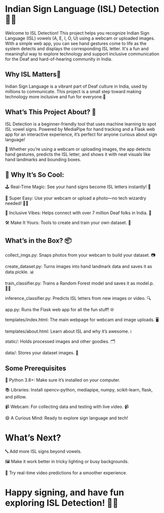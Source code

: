 # Indian Sign Language (ISL) Detection 🤟✨

Welcome to ISL Detection! 
This project helps you recognize Indian Sign Language (ISL) vowels (A, E, I, O, U) using a webcam or uploaded images. With a simple web app, you can see hand gestures come to life as the system detects and displays the corresponding ISL letter. 
It's a fun and meaningful way to explore technology and support inclusive communication for the Deaf and hard-of-hearing community in India.

## Why ISL Matters🚀
Indian Sign Language is a vibrant part of Deaf culture in India, used by millions to communicate. This project is a small step toward making technology more inclusive and fun for everyone.💖

## What’s This Project About? 🌟

ISL Detection is a beginner-friendly tool that uses machine learning to spot ISL vowel signs. Powered by MediaPipe for hand tracking and a Flask web app for an interactive experience, it’s perfect for anyone curious about sign language! 

📸 Whether you’re using a webcam or uploading images, the app detects hand gestures, predicts the ISL letter, and shows it with neat visuals like hand landmarks and bounding boxes. 

## 🎯 Why It’s So Cool:
🕹️ Real-Time Magic: See your hand signs become ISL letters instantly! 🚀

📱 Super Easy: Use your webcam or upload a photo—no tech wizardry needed! 🧙‍♂️

🤝 Inclusive Vibes: Helps connect with over 7 million Deaf folks in India. 💬

🛠️ Make It Yours: Tools to create and train your own dataset. 🧠

## What’s in the Box? 📦
collect_imgs.py: Snaps photos from your webcam to build your dataset. 📷

create_dataset.py: Turns images into hand landmark data and saves it as data.pickle. 📊

train_classifier.py: Trains a Random Forest model and saves it as model.p. 🧑‍💻

inference_classifier.py: Predicts ISL letters from new images or video. 🔍

app.py: Runs the Flask web app for all the fun stuff! 🌐

templates/index.html: The main webpage for webcam and image uploads. 🖥️

templates/about.html: Learn about ISL and why it’s awesome. ℹ️

static/: Holds processed images and other goodies. 🗂️

data/: Stores your dataset images. 📂

## Some Prerequisites
🐍 Python 3.8+: Make sure it’s installed on your computer. 

📚 Libraries: Install opencv-python, mediapipe, numpy, scikit-learn, flask, and pillow.

📹 Webcam: For collecting data and testing with live video. 📹

😄 A Curious Mind: Ready to explore sign language and tech!

# What’s Next?
🔤 Add more ISL signs beyond vowels.

🖼️ Make it work better in tricky lighting or busy backgrounds.

🎥 Try real-time video predictions for a smoother experience. 

# Happy signing, and have fun exploring ISL Detection! 🤩✨
